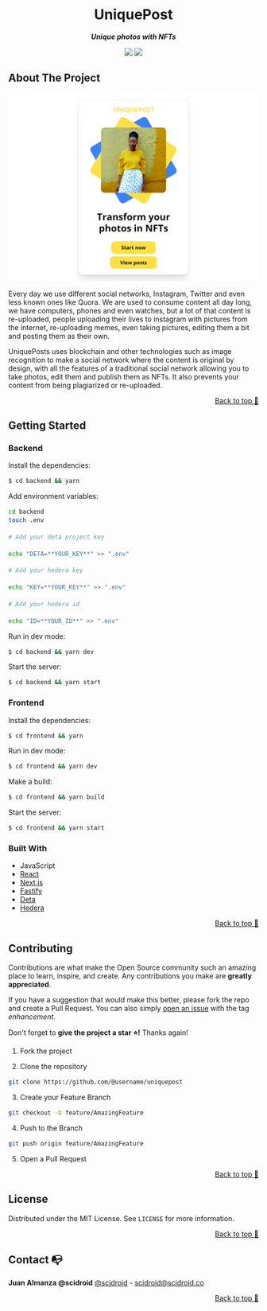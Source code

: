 <div align="center">

# UniquePost

**_Unique photos with NFTs_**

</div>

<div align="center">

![](https://img.shields.io/badge/Contributions-Welcome-brightgreen.svg)
![](https://img.shields.io/badge/Maintained%3F-Yes-brightgreen.svg)

</div>

## About The Project

![UniquePost](https://github.com/scidroid/uniquepost/raw/main/frontend/public/screenshot.png)

Every day we use different social networks, Instagram, Twitter and even less known ones like Quora. We are used to consume content all day long, we have computers, phones and even watches, but a lot of that content is re-uploaded, people uploading their lives to instagram with pictures from the internet, re-uploading memes, even taking pictures, editing them a bit and posting them as their own.

UniquePosts uses blockchain and other technologies such as image recognition to make a social network where the content is original by design, with all the features of a traditional social network allowing you to take photos, edit them and publish them as NFTs. It also prevents your content from being plagiarized or re-uploaded.

<p align="right"><a href="#top">Back to top 🔼</a></p>

## Getting Started

### Backend

Install the dependencies:

```sh
$ cd backend && yarn
```

Add environment variables:

```sh
cd backend
touch .env

# Add your deta project key

echo "DETA=**YOUR_KEY**" >> ".env"

# Add your hedera key

echo "KEY=**YOUR_KEY**" >> ".env"

# Add your hedera id

echo "ID=**YOUR_ID**" >> ".env"
```

Run in dev mode:

```sh
$ cd backend && yarn dev
```

Start the server:

```sh
$ cd backend && yarn start
```

### Frontend

Install the dependencies:

```sh
$ cd frontend && yarn
```

Run in dev mode:

```sh
$ cd frontend && yarn dev
```

Make a build:

```sh
$ cd frontend && yarn build
```

Start the server:

```sh
$ cd frontend && yarn start
```

### Built With

- JavaScript
- [React](https://reactjs.org)
- [Next.js](https://nextjs.org)
- [Fastify](https://fastify.io)
- [Deta](https://deta.sh)
- [Hedera](https://hedera.com)

<p align="right"><a href="#top">Back to top 🔼</a></p>

## Contributing

Contributions are what make the Open Source community such an amazing place to learn, inspire, and create. Any contributions you make are **greatly appreciated**.

If you have a suggestion that would make this better, please fork the repo and create a Pull Request. You can also simply [open an issue](https://github.com/scidroid/uniquepost/issues) with the tag _enhancement_.

Don't forget to **give the project a star ⭐!** Thanks again!

1. Fork the project

2. Clone the repository

```bash
git clone https://github.com/@username/uniquepost
```

3. Create your Feature Branch

```bash
git checkout -b feature/AmazingFeature
```

4. Push to the Branch

```bash
git push origin feature/AmazingFeature
```

5. Open a Pull Request

<p align="right"><a href="#top">Back to top 🔼</a></p>

## License

Distributed under the MIT License. See `LICENSE` for more information.

<p align="right"><a href="#top">Back to top 🔼</a></p>

## Contact 📭

**Juan Almanza @scidroid**
[@scidroid](https://scidroid.co/) - scidroid@scidroid.co

<p align="right"><a href="#top">Back to top 🔼</a></p>
